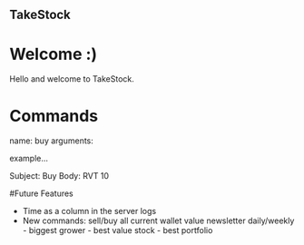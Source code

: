 ## TakeStock

# Welcome :)

Hello and welcome to TakeStock. 



# Commands

name: buy
arguments: 


example...

Subject: Buy
Body:
RVT 10

#Future Features

- Time as a column in the server logs
- New commands:
	sell/buy all
	current wallet value
	newsletter daily/weekly
		- biggest grower
		- best value stock
		- best portfolio
	
